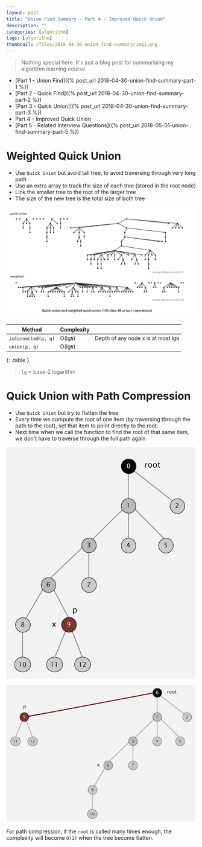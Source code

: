 ```yaml
---
layout: post
title: "Union Find Summary - Part 4 - Improved Quick Union"
description: ""
categories: [algorithm]
tags: [algorithm]
thumbnail: /files/2018-04-30-union-find-summary/img1.png
---
```


> Nothing special here. It's just a blog post for summarising my algorithm learning course.

- [Part 1 - Union Find]({% post_url 2018-04-30-union-find-summary-part-1 %})
- [Part 2 - Quick Find]({% post_url 2018-04-30-union-find-summary-part-2 %})
- [Part 3 - Quick Union]({% post_url 2018-04-30-union-find-summary-part-3 %})
- Part 4 - Improved Quick Union
- [Part 5 - Related Interview Questions]({% post_url 2018-05-01-union-find-summary-part-5 %})

# Weighted Quick Union

- Use `Quick Union` but avoid tall tree, to avoid traversing through very long path
- Use an extra array to track the size of each tree (stored in the root node)
- Link the smaller tree to the root of the larger tree
- The size of the new tree is the total size of both tree

![](/files/2018-04-30-union-find-summary/img9.jpg)

<!-- more -->

|Method|Complexity||
|----|----|----|
|`isConnected(p, q)`|O(lg`N`)|Depth of any node x is at most lg`N`|
|`union(p, q)`|O(lg`N`)||
{: .table }

> `lg` = base-2 logarithm

# Quick Union with Path Compression

- Use `Quick Union` but try to flatten the tree
- Every time we compute the root of one item (by traversing through the path to the root), set that
  item to point directly to the root.
- Next time when we call the function to find the root of that same item, we don't have to traverse
  through the full path again

![](/files/2018-04-30-union-find-summary/img10.jpg)

![](/files/2018-04-30-union-find-summary/img11.jpg)

For path compression, if the `root` is called many times enough, the complexity will become `O(1)`
when the tree become flatten.
